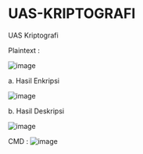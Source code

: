 # UAS-KRIPTOGRAFI
UAS Kriptografi

Plaintext :

![image](https://user-images.githubusercontent.com/121669070/212317717-240fa926-65c3-4574-b5fa-b368aac3aae4.png)

a. Hasil Enkripsi

![image](https://user-images.githubusercontent.com/121669070/212317989-13a441a7-aa45-471b-b926-8afa37bcb0a0.png)

b. Hasil Deskripsi

![image](https://user-images.githubusercontent.com/121669070/212318096-c6d3d70e-f4e9-4f31-acc6-8c6be60cec51.png)

CMD :
![image](https://user-images.githubusercontent.com/121669070/212318369-1b965cfe-59ec-4e1d-8be6-d666222c630e.png)
